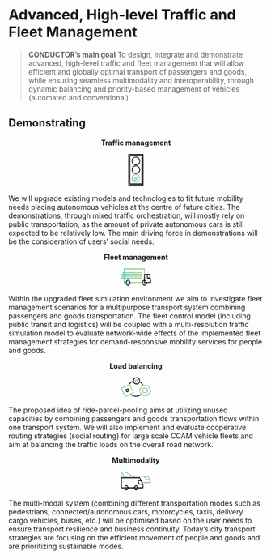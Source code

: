 
# Advanced, High-level Traffic and Fleet Management

> **CONDUCTOR’s main goal**
To design, integrate and demonstrate advanced, high-level traffic and fleet management that will allow efficient and globally optimal transport of passengers and goods, while ensuring seamless multimodality and interoperability, through dynamic balancing and priority-based management of vehicles (automated and conventional).

## Demonstrating


<p align="center"><b>Traffic management</b></p>

<p align="center">
<img src="../img/traffic.svg" width="30" alt="Traffic management"/>
</p>

We will upgrade existing models and technologies to fit future mobility needs placing autonomous vehicles at the centre of future cities. The demonstrations, through mixed traffic orchestration, will mostly rely on public transportation, as the amount of private autonomous cars is still expected to be relatively low. The main driving force in demonstrations will be the consideration of users’ social needs.


<p align="center"><b>Fleet management</b></p>

<p align="center">
<img src="../img/fleet.svg" width="60" alt="Fleet management"/>
</p>

Within the upgraded fleet simulation environment we aim to investigate fleet management scenarios for a multipurpose transport system combining passengers and goods transportation. The fleet control model (including public transit and logistics) will be coupled with a multi-resolution traffic simulation model to evaluate network-wide effects of the implemented fleet management strategies for demand-responsive mobility services for people and goods.


<p align="center"><b>Load balancing</b></p>

<p align="center">
<img src="../img/balancing.svg" width="60" alt="Load balancing"/>
</p>

The proposed idea of ride-parcel-pooling aims at utilizing unused capacities by combining passengers and goods transportation flows within one transport system. We will also implement and evaluate cooperative routing strategies (social routing) for large scale CCAM vehicle fleets and aim at balancing the traffic loads on the overall road network.


<p align="center"><b>Multimodality</b></p>

<p align="center">
<img src="../img/multimodal.svg" width="60" alt="Multimodality"/>
</p>

The multi-modal system (combining different transportation modes such as pedestrians, connected/autonomous cars, motorcycles, taxis, delivery cargo vehicles, buses, etc.) will be optimised based on the user needs to ensure transport resilience and business continuity. Today’s city transport strategies are focusing on the efficient movement of people and goods and are prioritizing sustainable modes.

<!-- The CONDUCTOR project’s main goal is to design, integrate and demonstrate advanced, high-level traffic and fleet management that will allow efficient and globally optimal transport of passengers and goods, while ensuring seamless multimodality and interoperability. Using innovative dynamic balancing and priority-based management of vehicles (automated and conventional) CONDUCTOR will build upon state-of-the-art fleet and traffic management solutions in the CCAM ecosystem and develop next generation simulation models and tools enabled by machine learning and data fusion, enhancing the capabilities of transport authorities and operators, allowing them to become “conductors” of future mobility networks. We will upgrade existing technologies to place autonomous vehicles at the centre of future cities, allowing heightened safety and flexible, responsive, centralized control able to conduct traffic and fleets at a high level. These innovations will lead to less urban traffic and congestion, lowered pollution, and a higher quality of life. Project innovations will be integrated into a common, open platform, and validated in three use cases, testing the interoperability of traffic management systems and integration of different transportation means for both people and goods. Use case UC1 integrates traffic management with intermodality, UC2 tests demand-response transport, and UC3 urban logistics. In each use case and its demonstrations, simulations will be validated through real-life data -->